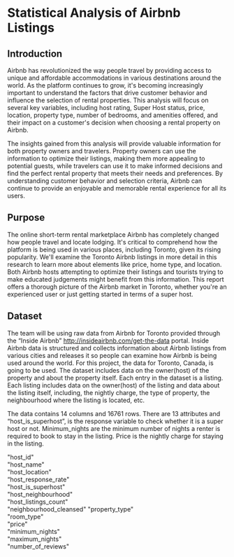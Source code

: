 
# Statistical Analysis of Airbnb Listings

## Introduction 

Airbnb has revolutionized the way people travel by providing access to unique and affordable accommodations in various destinations around the world. As the platform continues to grow, it's becoming increasingly important to understand the factors that drive customer behavior and influence the selection of rental properties. This analysis will focus on several key variables, including host rating, Super Host status, price, location, property type, number of bedrooms, and amenities offered, and their impact on a customer's decision when choosing a rental property on Airbnb. 

The insights gained from this analysis will provide valuable information for both property owners and travelers. Property owners can use the information to optimize their listings, making them more appealing to potential guests, while travelers can use it to make informed decisions and find the perfect rental property that meets their needs and preferences. By understanding customer behavior and selection criteria, Airbnb can continue to provide an enjoyable and memorable rental experience for all its users. 

## Purpose 

The online short-term rental marketplace Airbnb has completely changed how people travel and locate lodging. It's critical to comprehend how the platform is being used in various places, including Toronto, given its rising popularity. We'll examine the Toronto Airbnb listings in more detail in this research to learn more about elements like price, home type, and location. Both Airbnb hosts attempting to optimize their listings and tourists trying to make educated judgements might benefit from this information. This report offers a thorough picture of the Airbnb market in Toronto, whether you're an experienced user or just getting started in terms of a super host. 

## Dataset 

The team will be using raw data from Airbnb for Toronto provided through the “Inside Airbnb” http://insideairbnb.com/get-the-data portal. Inside Airbnb data is structured and collects information about Airbnb listings from various cities and releases it so people can examine how Airbnb is being used around the world. For this project, the data for Toronto, Canada, is going to be used. The dataset includes data on the owner(host) of the property and about the property itself. Each entry in the dataset is a listing. Each listing includes data on the owner(host) of the listing and data about the listing itself, including, the nightly charge, the type of property, the neighbourhood where the listing is located, etc. 

The data contains 14 columns and 16761 rows. There are 13 attributes and “host_is_superhost”, is the response variable to check whether it is a super host or not. Minimum_nights are the minimum number of nights a renter is required to book to stay in the listing. Price is the nightly charge for staying in the listing. 

"host_id"                 
"host_name"               
"host_location"          
“host_response_rate"    
"host_is_superhost"       
"host_neighbourhood"      
"host_listings_count"     
"neighbourhood_cleansed" 
"property_type"           
"room_type"               
"price"                   
"minimum_nights"          
"maximum_nights"          
"number_of_reviews"      

 
